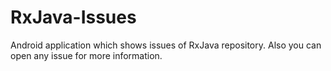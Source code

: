 # RxJava-Issues
Android application which shows issues of RxJava repository. Also you can open any issue for more information.
